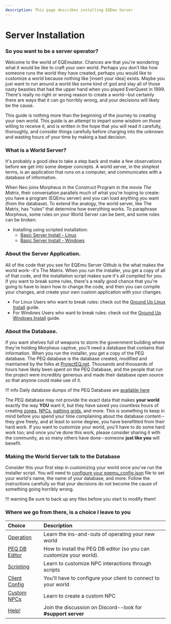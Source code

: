 ```yaml
---
description: This page describes installing EQEmu Server
---
```


# Server Installation

### So you want to be a server operator?

Welcome to the world of EQEmulator. Chances are that you're wondering what it would be like to craft your own world. Perhaps you don't like how someone runs the world they have created, perhaps you would like to customize a world because nothing like [insert your idea] exists. Maybe you just want to run around a world like some kind of god and slay all of those nasty beasties that had the upper hand when you played EverQuest in 1999. There's really no right or wrong reason to create a world--but certainly there are ways that it can go horribly wrong, and your decisions will likely be the cause.

This guide is nothing more than the beginning of the journey to creating your own world. This guide is an attempt to impart some wisdom on those willing to receive it, and is written in the hope that you will read it carefully, thoroughly, and consider things carefully before charging into the unknown and wasting hours of your time by making a bad decision.

### What is a World Server?

It's probably a good idea to take a step back and make a few observations before we get into some deeper concepts. A world server, in the simplest terms, is an application that runs on a computer, and communicates with a database of information. 

When Neo joins Morpheus in the Construct Program in the movie _The Matrix_, their conversation parallels much of what you're hoping to create: you have a program (EQEmu server) and you can load anything you want (from the database). To extend the analogy, the world server, like The Matrix, has "rules" that determine how everything works. To paraphrase Morpheus, some rules on your World Server can be bent, and some rules can be broken.

* Installing using scripted installation:  
  * [Basic Server Install - Linux](server-installation-linux.md)
  * [Basic Server Install - Windows](server-installation-windows.md)

### About the Server Application.

All of the code that you see for EQEmu Server Github is the what makes the world work--it's The Matrix. When you run the installer, you get a copy of all of that code, and the installation script makes sure it's all compiled for you. If you want to break some rules, there's a really good chance that you're going to have to learn how to change the code, and then you can compile your changes, and create your own custom application with your changes.

* For Linux Users who want to break rules:  check out the [Ground Up Linux Install](ground-up-linux-install.md) guide.
* For Windows Users who want to break rules:  check out the [Ground Up Windows Install](ground-up-windows-install.md) guide.

### About the Database.

If you want shelves full of weapons to storm the government building where they're holding Morpheus captive, you'll need a database that contains that information. When you run the installer, you get a copy of the PEQ database. The PEQ database is the database created, modified and maintained by the folks at [ProjectEQ.net](https://projecteq.net/). Thousands and thousands of hours have likely been spent on the PEQ Database, and the people that run the project were incredibly generous and made their database open source so that anyone could make use of it. 

!!! info
      Daily database dumps of the PEQ Database are [available here](http://db.projecteq.net/)


The PEQ database may not provide the exact data that makes **your world** exactly the way **YOU** want it, but they have saved you countless hours of creating [zones](../zones/), [NPCs](../npc/), [pathing grids](../npc/spawns/grids.md), and more. This is something to keep in mind before you spend your time complaining about the database content--they give freely, and at least to some degree, you have benefitted from their hard work. If you want to customize your world, you'll have to do some hard work too; and once you've done this work, please consider sharing it with the community, as so many others have done--someone **just like you** will benefit.

### Making the World Server talk to the Database

Consider this your first step in customizing your world once you've run the installer script.  You will need to [configure your eqemu_config.json](configure-your-eqemu_config.md) file to set your world's name, the name of your database, and more.  Follow the instructions carefully so that your decisions do not become the cause of something going horribly wrong.

!!! warning
      Be sure to back up any files before you start to modify them!  


### Where we go from there, is a choice I leave to you

| Choice | Description |
| :--- | :--- |
| [Operation](../../../../categories/operation) | Learn the ins-and-outs of operating your new world |
| [PEQ DB Editor](../../../../categories/installation/install-peq-database-editor) | How to install the PEQ DB editor (so you can customize your world). |
| [Scripting](../../../../categories/scripting) | Learn to customize NPC interactions through scripts |
| [Client Config](../client-configuration/) | You'll have to configure your client to connect to your world |
| [Custom NPCs](../npc/customizing-npcs/) | Learn to create a custom NPC |
| [Help!](https://discord.gg/QHsm7CD) | Join the discussion on Discord--look for **#support server** |




